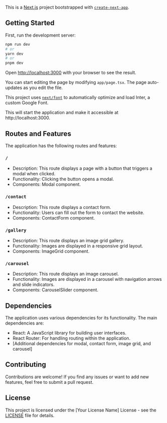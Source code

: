 This is a [Next.js](https://nextjs.org/) project bootstrapped with [`create-next-app`](https://github.com/vercel/next.js/tree/canary/packages/create-next-app).

## Getting Started

First, run the development server:

```bash
npm run dev
# or
yarn dev
# or
pnpm dev
```

Open [http://localhost:3000](http://localhost:3000) with your browser to see the result.

You can start editing the page by modifying `app/page.tsx`. The page auto-updates as you edit the file.

This project uses [`next/font`](https://nextjs.org/docs/basic-features/font-optimization) to automatically optimize and load Inter, a custom Google Font.


This will start the application and make it accessible at http://localhost:3000.

## Routes and Features

The application has the following routes and features:

### `/`

- Description: This route displays a page with a button that triggers a modal when clicked.
- Functionality: Clicking the button opens a modal.
- Components: Modal component.

### `/contact`

- Description: This route displays a contact form.
- Functionality: Users can fill out the form to contact the website.
- Components: ContactForm component.

### `/gallery`

- Description: This route displays an image grid gallery.
- Functionality: Images are displayed in a responsive grid layout.
- Components: ImageGrid component.

### `/carousel`

- Description: This route displays an image carousel.
- Functionality: Images are displayed in a carousel with navigation arrows and slide indicators.
- Components: CarouselSlider component.

## Dependencies

The application uses various dependencies for its functionality. The main dependencies are:

- React: A JavaScript library for building user interfaces.
- React Router: For handling routing within the application.
- [Additional dependencies for modal, contact form, image grid, and carousel]

## Contributing

Contributions are welcome! If you find any issues or want to add new features, feel free to submit a pull request.

## License

This project is licensed under the [Your License Name] License - see the [LICENSE](LICENSE) file for details.

